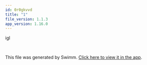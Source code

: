 ```yaml
---
id: 0r0gkvvd
title: "1"
file_version: 1.1.3
app_version: 1.16.0
---
```


igl

<br/>

This file was generated by Swimm. [Click here to view it in the app](https://swimm-web-app.web.app/repos/Z2l0aHViJTNBJTNBZWNvbW0lM0ElM0Ftb3NoaWtzd2ltbQ==/docs/0r0gkvvd).
